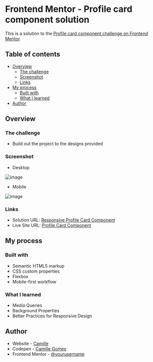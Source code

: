 # Frontend Mentor - Profile card component solution

This is a solution to the [Profile card component challenge on Frontend Mentor](https://www.frontendmentor.io/challenges/profile-card-component-cfArpWshJ).

## Table of contents

- [Overview](#overview)
  - [The challenge](#the-challenge)
  - [Screenshot](#screenshot)
  - [Links](#links)
- [My process](#my-process)
  - [Built with](#built-with)
  - [What I learned](#what-i-learned)
- [Author](#author)


## Overview

### The challenge

- Build out the project to the designs provided

### Screenshot

- Desktop

![image](https://user-images.githubusercontent.com/83260908/141376038-b52bc5b3-d96d-41d4-b330-55f982851094.png)

- Mobile

![image](https://user-images.githubusercontent.com/83260908/141376136-2a266a04-f411-4271-98f1-b58999275c9f.png)

### Links

- Solution URL: [Responsive Profile Card Component](https://www.frontendmentor.io/solutions/responsive-profile-card-component-RpwJ6anHI)
- Live Site URL: [Profile Card Component](https://camille846.github.io/profile-card-component/)

## My process

### Built with

- Semantic HTML5 markup
- CSS custom properties
- Flexbox
- Mobile-first workflow


### What I learned
- Media Queries
- Background Properties
- Better Practices for Responsive Design

## Author

- Website - [Camille](https://github.com/Camille846)
- Codepen - [Camille Gomes](https://codepen.io/CamilleGomes)
- Frontend Mentor - [@yourusername](https://www.frontendmentor.io/profile/camille846)
